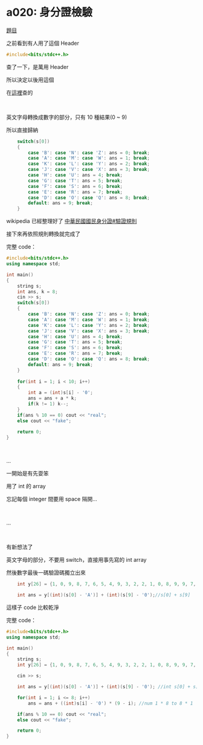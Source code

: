 # a020: 身分證檢驗

[題目](https://zerojudge.tw/ShowProblem?problemid=a020)

之前看到有人用了這個 Header
~~~cpp 
#include<bits/stdc++.h>
~~~
查了一下，是萬用 Header

所以決定以後用這個

在[這裡](https://www.itread01.com/content/1547093362.html)查的

<br>

英文字母轉換成數字的部分，只有 10 種結果(0 ~ 9)

所以直接歸納
~~~cpp
    switch(s[0])
    {
        case 'B': case 'N': case 'Z': ans = 0; break;
        case 'A': case 'M': case 'W': ans = 1; break;
        case 'K': case 'L': case 'Y': ans = 2; break;
        case 'J': case 'V': case 'X': ans = 3; break;
        case 'H': case 'U': ans = 4; break;
        case 'G': case 'T': ans = 5; break;
        case 'F': case 'S': ans = 6; break;
        case 'E': case 'R': ans = 7; break;
        case 'D': case 'O': case 'Q': ans = 8; break;
        default: ans = 9; break;
    }
~~~
wikipedia 已經整理好了
[中華民國國民身分證#驗證規則](https://zh.wikipedia.org/wiki/%E4%B8%AD%E8%8F%AF%E6%B0%91%E5%9C%8B%E5%9C%8B%E6%B0%91%E8%BA%AB%E5%88%86%E8%AD%89#%E9%A9%97%E8%AD%89%E8%A6%8F%E5%89%87)

接下來再依照規則轉換就完成了

完整 code：
~~~cpp
#include<bits/stdc++.h>
using namespace std;

int main()
{
    string s;
    int ans, k = 8;
    cin >> s;
    switch(s[0])
    {
        case 'B': case 'N': case 'Z': ans = 0; break;
        case 'A': case 'M': case 'W': ans = 1; break;
        case 'K': case 'L': case 'Y': ans = 2; break;
        case 'J': case 'V': case 'X': ans = 3; break;
        case 'H': case 'U': ans = 4; break;
        case 'G': case 'T': ans = 5; break;
        case 'F': case 'S': ans = 6; break;
        case 'E': case 'R': ans = 7; break;
        case 'D': case 'O': case 'Q': ans = 8; break;
        default: ans = 9; break;
    }
    
    for(int i = 1; i < 10; i++)
    {
        int a = (int)s[i] - '0';
        ans = ans + a * k;
        if(k != 1) k--;
    }
    if(ans % 10 == 0) cout << "real";
    else cout << "fake";
    
    return 0;
}
~~~

<br>

...

一開始是有先耍笨

用了 int 的 array

忘記每個 integer 間要用 space 隔開...

<br>

...

<br>

有新想法了

英文字母的部分，不要用 switch，直接用事先寫的 int array

然後數字最後一碼驗證碼獨立出來

~~~cpp
    int y[26] = {1, 0, 9, 8, 7, 6, 5, 4, 9, 3, 2, 2, 1, 0, 8, 9, 9, 7, 6, 5, 4, 3, 1, 3, 2, 0};//switch of A to Z

    int ans = y[(int)(s[0] - 'A')] + (int)(s[9] - '0');//s[0] + s[9]
~~~
這樣子 code 比較乾淨

完整 code：
~~~cpp
#include<bits/stdc++.h>
using namespace std;

int main()
{
    string s;
    int y[26] = {1, 0, 9, 8, 7, 6, 5, 4, 9, 3, 2, 2, 1, 0, 8, 9, 9, 7, 6, 5, 4, 3, 1, 3, 2, 0}; //switch of A to Z

    cin >> s;

    int ans = y[(int)(s[0] - 'A')] + (int)(s[9] - '0'); //int s[0] + s[9]

    for(int i = 1; i <= 8; i++)
        ans = ans + ((int)s[i] - '0') * (9 - i); //num 1 * 8 to 8 * 1

    if(ans % 10 == 0) cout << "real";
    else cout << "fake";

    return 0;
}
~~~
